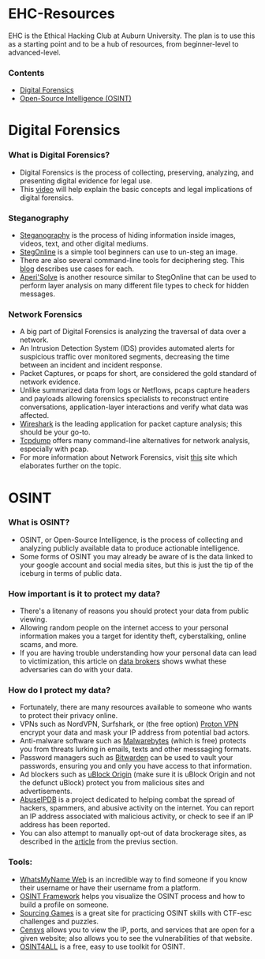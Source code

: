 




# EHC-Resources
EHC is the Ethical Hacking Club at Auburn University. The plan is to use this as a starting point and to be a hub of resources, from beginner-level to advanced-level.

### Contents
- [Digital Forensics](#digital-forensics)
- [Open-Source Intelligence (OSINT)](#osint)

# Digital Forensics
### What is Digital Forensics?
- Digital Forensics is the process of collecting, preserving, analyzing, and presenting digital evidence for legal use.
- This [video](https://youtu.be/UtDWApdO8Zk?si=uw4qxHQ0Q3dXB-Oq) will help explain the basic concepts and legal implications of digital forensics.

### Steganography
- [Steganography](https://youtu.be/I9WwX3EHdyY?si=nOG3SNtRa6Fj78C5) is the process of hiding information inside images, videos, text, and other digital mediums.
- [StegOnline](https://georgeom.net/StegOnline/upload) is a simple tool beginners can use to un-steg an image.
- There are also several command-line tools for deciphering steg. This [blog](https://0xrick.github.io/lists/stego/#tools) describes use cases for each.
- [Aperi'Solve](https://www.aperisolve.com) is another resource similar to StegOnline that can be used to perform layer analysis on many different file types to check for hidden messages.

### Network Forensics
- A big part of Digital Forensics is analyzing the traversal of data over a network.
- An Intrusion Detection System (IDS) provides automated alerts for suspicious traffic over monitored segments, decreasing the time between an incident and incident response.
- Packet Captures, or pcaps for short, are considered the gold standard of network evidence.
- Unlike summarized data from logs or Netflows, pcaps capture headers and payloads allowing forensics specialists to reconstruct entire conversations, application-layer interactions and verify what data was affected.
- [Wireshark](https://www.wireshark.org/) is the leading application for packet capture analysis; this should be your go-to.
- [Tcpdump](https://www.tcpdump.org/) offers many command-line alternatives for network analysis, especially with pcap.
- For more information about Network Forensics, visit [this](https://www.forensicfocus.com/guides/network-forensics-a-short-guide-to-digital-evidence-recovery-from-computer-networks/) site which elaborates further on the topic.


[def]: #digital-forensics

# OSINT
### What is OSINT?
- OSINT, or Open-Source Intelligence, is the process of collecting and analyzing publicly available data to produce actionable intelligence.
- Some forms of OSINT you may already be aware of is the data linked to your google account and social media sites, but this is just the tip of the iceburg in terms of public data.

### How important is it to protect my data?
- There's a litenany of reasons you should protect your data from public viewing.
- Allowing random people on the internet access to your personal information makes you a target for identity theft, cyberstalking, online scams, and more.
- If you are having trouble understanding how your personal data can lead to victimization, this article on [data brokers](https://www.aura.com/learn/how-to-remove-yourself-from-data-broker-sites) shows wwhat these adversaries can do with your data.

### How do I protect my data?
- Fortunately, there are many resources available to someone who wants to protect their privacy online.
- VPNs such as NordVPN, Surfshark, or (the free option) [Proton VPN](https://protonvpn.com/) encrypt your data and mask your IP address from potential bad actors.
- Anti-malware software such as [Malwarebytes](https://www.malwarebytes.com/) (which is free) protects you from threats lurking in emails, texts and other messsaging formats.
- Password managers such as [Bitwarden](https://bitwarden.com/) can be used to vault your passwords, ensuring you and only you have access to that information.
- Ad blockers such as [uBlock Origin](https://ublockorigin.com/) (make sure it is uBlock Origin and not the defunct uBlock) protect you from malicious sites and advertisements.
- [AbuseIPDB](https://www.abuseipdb.com/) is a project dedicated to helping combat the spread of hackers, spammers, and abusive activity on the internet. You can report an IP address associated with malicious activity, or check to see if an IP address has been reported.
- You can also attempt to manually opt-out of data brockerage sites, as described in the [article](https://www.aura.com/learn/how-to-remove-yourself-from-data-broker-sites) from the previus section.

### Tools:
- [WhatsMyName Web](https://whatsmyname.app/) is an incredible way to find someone if you know their username or have their username from a platform.
- [OSINT Framework](https://osintframework.com/) helps you visualize the OSINT process and how to build a profile on someone.
- [Sourcing Games](https://sourcing.games/) is a great site for practicing OSINT skills with CTF-esc challenges and puzzles.
- [Censys](https://search.censys.io/) allows you to view the IP, ports, and services that are open for a given website; also allows you to see the vulnerabilities of that website.
- [OSINT4ALL](https://start.me/p/L1rEYQ/osint4all) is a free, easy to use toolkit for OSINT.

[def]: #osint
